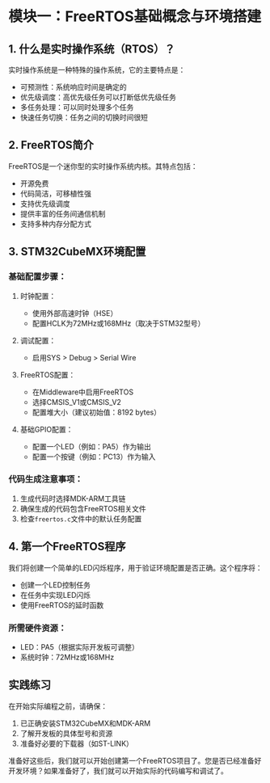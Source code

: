 # 模块一：FreeRTOS基础概念与环境搭建

## 1. 什么是实时操作系统（RTOS）？

实时操作系统是一种特殊的操作系统，它的主要特点是：
- 可预测性：系统响应时间是确定的
- 优先级调度：高优先级任务可以打断低优先级任务
- 多任务处理：可以同时处理多个任务
- 快速任务切换：任务之间的切换时间很短

## 2. FreeRTOS简介

FreeRTOS是一个迷你型的实时操作系统内核。其特点包括：
- 开源免费
- 代码简洁，可移植性强
- 支持优先级调度
- 提供丰富的任务间通信机制
- 支持多种内存分配方式

## 3. STM32CubeMX环境配置

### 基础配置步骤：

1. 时钟配置：
   - 使用外部高速时钟（HSE）
   - 配置HCLK为72MHz或168MHz（取决于STM32型号）

2. 调试配置：
   - 启用SYS > Debug > Serial Wire

3. FreeRTOS配置：
   - 在Middleware中启用FreeRTOS
   - 选择CMSIS_V1或CMSIS_V2
   - 配置堆大小（建议初始值：8192 bytes）

4. 基础GPIO配置：
   - 配置一个LED（例如：PA5）作为输出
   - 配置一个按键（例如：PC13）作为输入

### 代码生成注意事项：

1. 生成代码时选择MDK-ARM工具链
2. 确保生成的代码包含FreeRTOS相关文件
3. 检查`freertos.c`文件中的默认任务配置

## 4. 第一个FreeRTOS程序

我们将创建一个简单的LED闪烁程序，用于验证环境配置是否正确。这个程序将：
- 创建一个LED控制任务
- 在任务中实现LED闪烁
- 使用FreeRTOS的延时函数

### 所需硬件资源：
- LED：PA5（根据实际开发板可调整）
- 系统时钟：72MHz或168MHz

## 实践练习

在开始实际编程之前，请确保：
1. 已正确安装STM32CubeMX和MDK-ARM
2. 了解开发板的具体型号和资源
3. 准备好必要的下载器（如ST-LINK）

准备好这些后，我们就可以开始创建第一个FreeRTOS项目了。您是否已经准备好开发环境？如果准备好了，我们就可以开始实际的代码编写和调试了。 